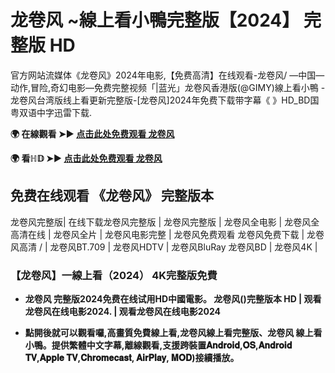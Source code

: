 # 龙卷风 ~線上看小鴨完整版【2024】 完整版 HD
官方网站流媒体《龙卷风》2024年电影,【免费高清】在线观看-龙卷风/ —中国—动作,冒险,奇幻电影—免费完整视频「|蓝光」龙卷风香港版(@GIMY)線上看小鴨 - 龙卷风台湾版线上看更新完整版-[龙卷风]2024年免费下载带字幕《 》HD_BD国粤双语中字迅雷下载.

**🌍 在線觀看 ➤► [点击此处免费观看 龙卷风](https://weflix.cloud/zh/movie/718821/twisters-gityawzh)**

**🌍 看ℍ𝔻 ➤► [点击此处免费观看 龙卷风](https://weflix.cloud/zh/movie/718821/twisters-gityawzh)**

## 免费在线观看 《龙卷风》 完整版本
龙卷风完整版| 在线下载龙卷风完整版 | 龙卷风完整版 | 龙卷风全电影 | 龙卷风全高清在线 | 龙卷风全片 | 龙卷风电影完整 | 龙卷风免费观看 龙卷风免费下载 | 龙卷风高清 / | 龙卷风BT.709 | 龙卷风HDTV | 龙卷风BluRay 龙卷风BD | 龙卷风4K |

### 【龙卷风】一線上看（2024） 4K完整版免費

- **龙卷风 完整版2024免费在线试用HD中國電影。 龙卷风()完整版本 HD | 观看龙卷风在线电影2024. | 观看龙卷风在线电影2024**

- **點開後就可以觀看囉,高畫質免費線上看,龙卷风線上看完整版、龙卷风 線上看小鴨。提供繁體中文字幕,離線觀看,支援跨裝置𝐀𝐧𝐝𝐫𝐨𝐢𝐝,𝐎𝐒,𝐀𝐧𝐝𝐫𝐨𝐢𝐝 𝐓𝐕,𝐀𝐩𝐩𝐥𝐞 𝐓𝐕,𝐂𝐡𝐫𝐨𝐦𝐞𝐜𝐚𝐬𝐭, 𝐀𝐢𝐫𝐏𝐥𝐚𝐲, 𝐌𝐎𝐃)接續播放。**
